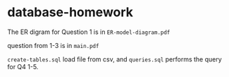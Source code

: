 # database-homework
The ER digram for Question 1 is in `ER-model-diagram.pdf`

question from 1-3 is in `main.pdf`


`create-tables.sql` load file from csv, and `queries.sql` performs the query for Q4 1-5.